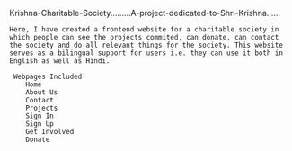 Krishna-Charitable-Society.........A-project-dedicated-to-Shri-Krishna......

    Here, I have created a frontend website for a charitable society in which people can see the projects commited, can donate, can contact the society and do all relevant things for the society. This website serves as a bilingual support for users i.e. they can use it both in English as well as Hindi.

     Webpages Included
        Home
        About Us
        Contact
        Projects
        Sign In
        Sign Up
        Get Involved
        Donate
        

